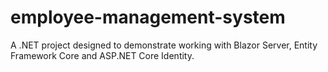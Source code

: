 # employee-management-system
A .NET project designed to demonstrate working with Blazor Server, Entity Framework Core and ASP.NET Core Identity.
